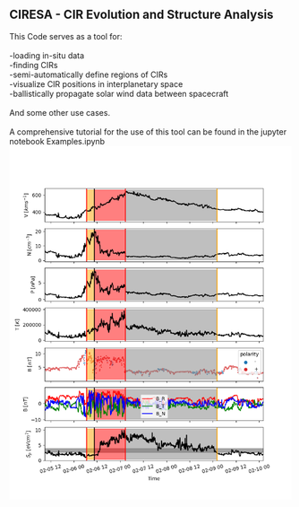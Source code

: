 ## CIRESA - CIR Evolution and Structure Analysis

This Code serves as a tool for:\
\
-loading in-situ data\
-finding CIRs\
-semi-automatically define regions of CIRs\
-visualize CIR positions in interplanetary space \
-ballistically propagate solar wind data between spacecraft\
\
And some other use cases. \
\
A comprehensive tutorial for the use of this tool can be found in the jupyter notebook Examples.ipynb
\
![alt text](CIR.png)